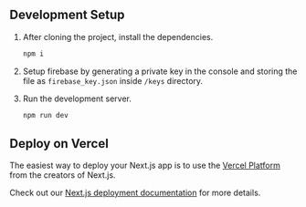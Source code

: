 ## Development Setup

1. After cloning the project, install the dependencies.

    ```bash
    npm i
    ```

2. Setup firebase by generating a private key in the console and storing the file as `firebase_key.json` inside `/keys` directory.

3. Run the development server.

    ```bash
    npm run dev
    ```

## Deploy on Vercel

The easiest way to deploy your Next.js app is to use the [Vercel Platform](https://vercel.com/new?utm_medium=default-template&filter=next.js&utm_source=create-next-app&utm_campaign=create-next-app-readme) from the creators of Next.js.

Check out our [Next.js deployment documentation](https://nextjs.org/docs/deployment) for more details.
